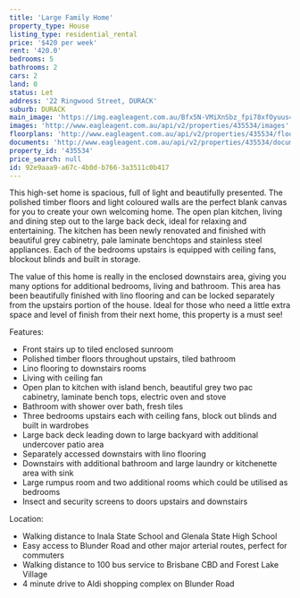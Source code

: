 ```yaml
---
title: 'Large Family Home'
property_type: House
listing_type: residential_rental
price: '$420 per week'
rent: '420.0'
bedrooms: 5
bathrooms: 2
cars: 2
land: 0
status: Let
address: '22 Ringwood Street, DURACK'
suburb: DURACK
main_image: 'https://img.eagleagent.com.au/Bfx5N-VMiXnSbz_fpi78xfOyuus=/1280x854/smart/https://s3-us-west-2.amazonaws.com/eagleagent-orig/images/6825336/424284386-image-M.jpg'
images: 'http://www.eagleagent.com.au/api/v2/properties/435534/images'
floorplans: 'http://www.eagleagent.com.au/api/v2/properties/435534/floorplans'
documents: 'http://www.eagleagent.com.au/api/v2/properties/435534/documents'
property_id: '435534'
price_search: null
id: 92e9aaa9-a67c-4b0d-b766-3a3511c0b417
---
```

This high-set home is spacious, full of light and beautifully presented. The polished timber floors and light coloured walls are the perfect blank canvas for you to create your own welcoming home. The open plan kitchen, living and dining step out to the large back deck, ideal for relaxing and entertaining. The kitchen has been newly renovated and finished with beautiful grey cabinetry, pale laminate benchtops and stainless steel appliances. Each of the bedrooms upstairs is equipped with ceiling fans, blockout blinds and built in storage.

The value of this home is really in the enclosed downstairs area, giving you many options for additional bedrooms, living and bathroom. This area has been beautifully finished with lino flooring and can be locked separately from the upstairs portion of the house. Ideal for those who need a little extra space and level of finish from their next home, this property is a must see!

Features:

*  Front stairs up to tiled enclosed sunroom
*  Polished timber floors throughout upstairs, tiled bathroom
*  Lino flooring to downstairs rooms
*  Living with ceiling fan
*  Open plan to kitchen with island bench, beautiful grey two pac cabinetry, laminate bench tops, electric oven and stove
*  Bathroom with shower over bath, fresh tiles
*  Three bedrooms upstairs each with ceiling fans, block out blinds and built in wardrobes
*  Large back deck leading down to large backyard with additional undercover patio area
*  Separately accessed downstairs with lino flooring
*  Downstairs with additional bathroom and large laundry or kitchenette area with sink
*  Large rumpus room and two additional rooms which could be utilised as bedrooms
*  Insect and security screens to doors upstairs and downstairs

Location:

*  Walking distance to Inala State School and Glenala State High School
*  Easy access to Blunder Road and other major arterial routes, perfect for commuters
*  Walking distance to 100 bus service to Brisbane CBD and Forest Lake Village
*  4 minute drive to Aldi shopping complex on Blunder Road